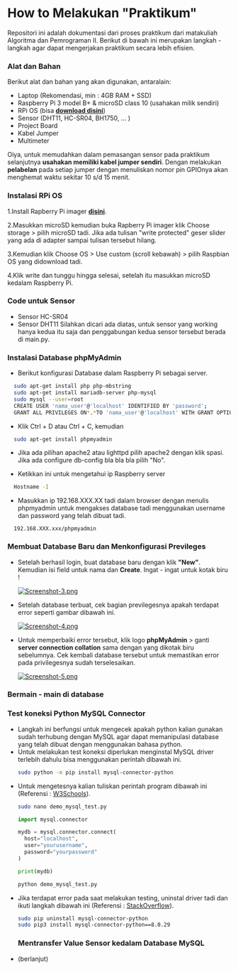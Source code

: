
# How to Melakukan "Praktikum"

Repositori ini adalah dokumentasi dari proses praktikum dari matakuliah Algoritma dan Pemrograman II. Berikut di bawah ini merupakan langkah - langkah agar dapat mengerjakan praktikum secara lebih efisien.


### Alat dan Bahan

Berikut alat dan bahan yang akan digunakan, antaralain:

- Laptop (Rekomendasi, min : 4GB RAM + SSD)
- Raspberry Pi 3 model B+ & microSD class 10 (usahakan milik sendiri)
- RPi OS (bisa **[download disini](https://downloads.raspberrypi.org/raspios_arm64/images/raspios_arm64-2022-09-26/2022-09-22-raspios-bullseye-arm64.img.xz)**)
- Sensor (DHT11, HC-SR04, BH1750, ... )
- Project Board
- Kabel Jumper
- Multimeter

Oiya, untuk memudahkan dalam pemasangan sensor pada praktikum selanjutnya **usahakan memiliki kabel jumper sendiri**. Dengan melakukan **pelabelan** pada setiap jumper dengan menuliskan nomor pin GPIOnya akan menghemat waktu sekitar 10 s/d 15 menit.

###  Instalasi RPi OS

 1.Install Rapberry Pi imager **[disini](https://downloads.raspberrypi.org/imager/imager_latest.exe)**.
  
 2.Masukkan microSD kemudian buka Rapberry Pi imager klik Choose storage > pilih microSD tadi. Jika ada tulisan "write protected" geser slider yang ada di adapter sampai tulisan tersebut hilang.
  
 3.Kemudian klik Choose OS > Use custom (scroll kebawah) > pilih Raspbian OS yang didownload tadi.

 4.Klik write dan tunggu hingga selesai, setelah itu masukkan microSD kedalam Raspberry Pi.

### Code untuk Sensor

- Sensor HC-SR04
- Sensor DHT11
Silahkan dicari ada diatas, untuk sensor yang working hanya kedua itu saja dan penggabungan kedua sensor tersebut berada di main.py.

### Instalasi Database phpMyAdmin

- Berikut konfigurasi Database dalam Raspberry Pi sebagai server.
```bash
  sudo apt-get install php php-mbstring
  sudo apt-get install mariadb-server php-mysql
  sudo mysql --user=root
  CREATE USER 'nama_user'@'localhost' IDENTIFIED BY 'password';
  GRANT ALL PRIVILEGES ON*.*TO 'nama_user'@'localhost' WITH GRANT OPTION;
```

- Klik Ctrl + D atau Ctrl + C, kemudian
```bash
  sudo apt-get install phpmyadmin
```
- Jika ada pilihan apache2 atau lighttpd pilih apache2 dengan klik spasi.
  Jika ada configure db-config bla bla bla pilih "No".

- Ketikkan ini untuk mengetahui ip Raspberry server
```bash
  Hostname -I
```
- Masukkan ip 192.168.XXX.XX tadi dalam browser dengan menulis phpmyadmin untuk mengakses database tadi menggunakan username dan password yang telah dibuat tadi.
```url
  192.168.XXX.xxx/phpmyadmin
```
### Membuat Database Baru dan Menkonfigurasi Previleges

- Setelah berhasil login, buat database baru dengan klik **"New"**. Kemudian isi field untuk nama dan **Create**. Ingat - ingat untuk kotak biru !

  [![Screenshot-3.png](https://i.postimg.cc/0ycfg3P7/Screenshot-3.png)](https://postimg.cc/JsHJZpyh)

- Setelah database terbuat, cek bagian previlegesnya apakah terdapat error seperti gambar dibawah ini.

  [![Screenshot-4.png](https://i.postimg.cc/XvMBZkjp/Screenshot-4.png)](https://postimg.cc/Hr2kR57g)

- Untuk memperbaiki error tersebut, klik logo **phpMyAdmin** > ganti **server connection collation** sama dengan yang dikotak biru sebelumnya. Cek kembali database tersebut untuk memastikan error pada privilegesnya sudah terselesaikan.

  [![Screenshot-5.png](https://i.postimg.cc/8kF2PR02/Screenshot-5.png)](https://postimg.cc/jCbgM7Kc)

### Bermain - main di database

### Test koneksi Python MySQL Connector

- Langkah ini berfungsi untuk mengecek apakah python kalian gunakan sudah terhubung dengan MySQL agar dapat memanipulasi database yang telah dibuat dengan menggunakan bahasa python.
- Untuk melakukan test koneksi diperlukan menginstal MySQL driver terlebih dahulu bisa menggunakan perintah dibawah ini.
  ```bash
  sudo python -m pip install mysql-connector-python
  ```
- Untuk mengetesnya kalian tuliskan perintah program dibawah ini (Referensi : [W3Schools](https://www.w3schools.com/python/python_mysql_getstarted.asp)).
  ```bash
  sudo nano demo_mysql_test.py
  ```
  ```python
  import mysql.connector

  mydb = mysql.connector.connect(
    host="localhost",
    user="yourusername",
    password="yourpassword"
  )

  print(mydb) 
  ```
  ```bash
  python demo_mysql_test.py
  ```
- Jika terdapat error pada saat melakukan testing, uninstal driver tadi dan ikuti langkah dibawah ini (Referensi : [StackOverflow](https://stackoverflow.com/questions/73244027/character-set-utf8-unsupported-in-python-mysql-connector)).
  ```bash
  sudo pip uninstall mysql-connector-python
  sudo pip3 install mysql-connector-python==8.0.29
  ```
  ### Mentransfer Value Sensor kedalam Database MySQL
- (berlanjut)
